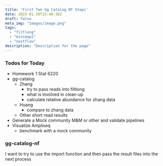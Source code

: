 ```yaml
---
title: 'First Two Gg Catalog Nf Steps'
date: 2023-01-30T15:40:36Z
draft: false
meta_img: "images/image.png"
tags:
  - "filtlong"
  - "minimap2"
  - "nextflow"
description: "Description for the page"
---
```


### Todos for Today

- Homework 1 Stat 6220
- gg-catalog
  - Zhang
    - try to pass reads into filtlong
    - what is involved in clean-up
    - calculate relative abundance for zhang data
  - Huang
    - compare to zhang data
  - Other short read results
- Generate a Mock community M&M or other and validate pipelines
- Visualize Ampliseq
  - benchmark with a mock community
  
### gg-catalog-nf

I want to try to use the import function and then pass the result files into the next process



